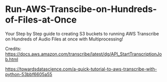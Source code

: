 # Run-AWS-Transcibe-on-Hundreds-of-Files-at-Once

Your Step by Step guide to creating S3 buckets to running AWS Transcribe on Hundreds of Audio Files at once with Multiprocessing!

Credits:
https://docs.aws.amazon.com/transcribe/latest/dg/API_StartTranscriptionJob.html


https://towardsdatascience.com/a-quick-tutorial-to-aws-transcribe-with-python-53bbf6605a55 
